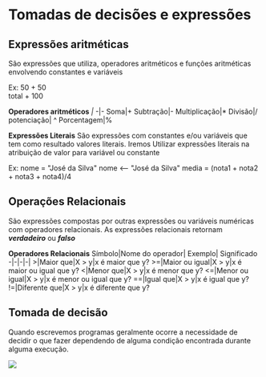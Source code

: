 # Tomadas de decisões e expressões

## Expressões aritméticas
São expressões que utiliza, operadores aritméticos
e funções aritméticas envolvendo constantes e variáveis

Ex: 50 + 50  
    total + 100

**Operadores aritméticos**
 _|_
-|-
Soma|+
Subtração|-
Multiplicação|*
Divisão|/
potenciação| ^
Porcentagem|%

**Expressões Literais**
São expressões com constantes e/ou variáveis que tem 
como resultado valores literais. Iremos Utilizar expressões
literais na atribuição de valor para variável ou constante

Ex: 
nome = "José da Silva"
nome <-- "José da Silva"
media = (nota1 + nota2 + nota3 + nota4)/4

## Operações Relacionais
São expressões compostas por outras expressões ou variáveis numéricas com
operadores relacionais. As expressões relacionais retornam ***verdadeiro*** ou ***falso***

**Operadores Relacionais**
Símbolo|Nome do operador| Exemplo| Significado
-|-|-|-|
\>|Maior que|X > y|x é maior que y?
\>=|Maior ou igual|X > y|x é maior ou igual que y?
\<|Menor que|X > y|x é menor que y?
\<=|Menor ou igual|X > y|x é menor ou igual que y?
==|Igual que|X > y|x é igual que y?
!=|Diferente que|X > y|x é diferente que y?


## Tomada de decisão
Quando escrevemos programas geralmente ocorre a necessidade de 
decidir o que fazer dependendo de alguma condição encontrada 
durante alguma execução.

![](/docs/assets/img/exe_tomada_decisao_01.png)



